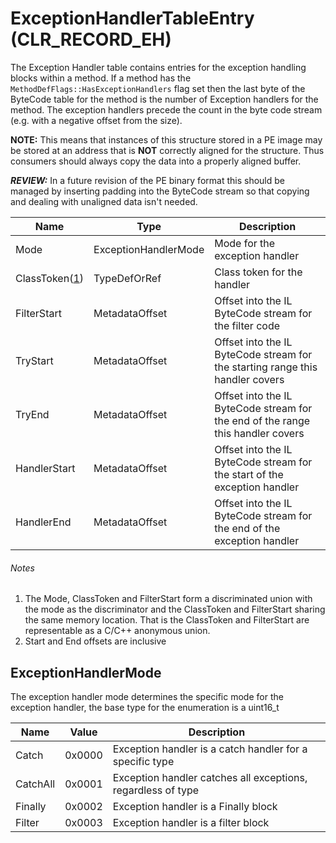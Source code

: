 # ExceptionHandlerTableEntry (CLR_RECORD_EH)

The Exception Handler table contains entries for the exception handling blocks within a method. If a method has the `MethodDefFlags::HasExceptionHandlers` flag
set then the last byte of the ByteCode table for the method is the number of Exception handlers for the method. The exception handlers precede the count in the byte code stream (e.g. with a negative offset from the size).

**NOTE:**
This means that instances of this structure stored in a PE image may be stored at an address that is **NOT** correctly aligned for the structure. Thus consumers should always copy the data into a properly aligned buffer.

**_REVIEW:_**
In a future revision of the PE binary format this should be managed by inserting padding into the ByteCode stream so that copying and dealing with unaligned data isn't needed.

| Name          | Type                 | Description  
|---------------|----------------------|------------  
| Mode          | ExceptionHandlerMode | Mode for the exception handler
| ClassToken([1](#Notes)) | TypeDefOrRef | Class token for the handler
| FilterStart   | MetadataOffset       | Offset into the IL ByteCode stream for the filter code
| TryStart      | MetadataOffset       | Offset into the IL ByteCode stream for the starting range this handler covers
| TryEnd        | MetadataOffset       | Offset into the IL ByteCode stream for the end of the range this handler covers
| HandlerStart  | MetadataOffset       | Offset into the IL ByteCode stream for the start of the exception handler
| HandlerEnd    | MetadataOffset       | Offset into the IL ByteCode stream for the end of the exception handler


###### Notes

1. The Mode, ClassToken and FilterStart form a discriminated union with the mode as the discriminator and the ClassToken and FilterStart sharing the same memory location. That is the ClassToken and FilterStart are representable as a C/C++ anonymous union.
2. Start and End offsets are inclusive

## ExceptionHandlerMode

The exception handler mode determines the specific mode for the exception handler, the base type for the enumeration is a uint16_t

| Name     | Value  | Description
|----------|--------|------------
| Catch    | 0x0000 | Exception handler is a catch handler for a specific type
| CatchAll | 0x0001 | Exception handler catches all exceptions, regardless of type
| Finally  | 0x0002 | Exception handler is a Finally block
| Filter   | 0x0003 | Exception handler is a filter block